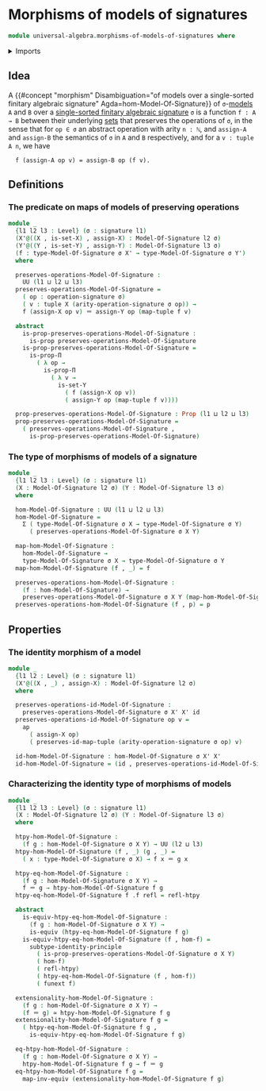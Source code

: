 # Morphisms of models of signatures

```agda
module universal-algebra.morphisms-of-models-of-signatures where
```

<details><summary>Imports</summary>

```agda
open import foundation.action-on-identifications-functions
open import foundation.dependent-pair-types
open import foundation.function-extensionality
open import foundation.fundamental-theorem-of-identity-types
open import foundation.sets
open import foundation.subtype-identity-principle
open import foundation.torsorial-type-families
open import foundation.universe-levels

open import foundation-core.equivalences
open import foundation-core.function-types
open import foundation-core.homotopies
open import foundation-core.identity-types
open import foundation-core.propositions

open import lists.functoriality-tuples
open import lists.tuples

open import universal-algebra.models-of-signatures
open import universal-algebra.signatures
```

</details>

## Idea

A
{{#concept "morphism" Disambiguation="of models over a single-sorted finitary algebraic signature" Agda=hom-Model-Of-Signature}}
of `σ`-[models](universal-algebra.models-of-signatures.md) `A` and `B` over a
[single-sorted finitary algebraic signature](universal-algebra.signatures.md)
`σ` is a function `f : A → B` between their underlying
[sets](foundation-core.sets.md) that preserves the operations of `σ`, in the
sense that for `op ∈ σ` an abstract operation with arity `n : ℕ`, and `assign-A`
and `assign-B` the semantics of `σ` in `A` and `B` respectively, and for a
`v : tuple A n`, we have

```text
  f (assign-A op v) = assign-B op (f v).
```

## Definitions

### The predicate on maps of models of preserving operations

```agda
module _
  {l1 l2 l3 : Level} (σ : signature l1)
  (X'@((X , is-set-X) , assign-X) : Model-Of-Signature l2 σ)
  (Y'@((Y , is-set-Y) , assign-Y) : Model-Of-Signature l3 σ)
  (f : type-Model-Of-Signature σ X' → type-Model-Of-Signature σ Y')
  where

  preserves-operations-Model-Of-Signature :
    UU (l1 ⊔ l2 ⊔ l3)
  preserves-operations-Model-Of-Signature =
    ( op : operation-signature σ)
    ( v : tuple X (arity-operation-signature σ op)) →
    f (assign-X op v) ＝ assign-Y op (map-tuple f v)

  abstract
    is-prop-preserves-operations-Model-Of-Signature :
      is-prop preserves-operations-Model-Of-Signature
    is-prop-preserves-operations-Model-Of-Signature =
      is-prop-Π
        ( λ op →
          is-prop-Π
            ( λ v →
              is-set-Y
                ( f (assign-X op v))
                ( assign-Y op (map-tuple f v))))

  prop-preserves-operations-Model-Of-Signature : Prop (l1 ⊔ l2 ⊔ l3)
  prop-preserves-operations-Model-Of-Signature =
    ( preserves-operations-Model-Of-Signature ,
      is-prop-preserves-operations-Model-Of-Signature)
```

### The type of morphisms of models of a signature

```agda
module _
  {l1 l2 l3 : Level} (σ : signature l1)
  (X : Model-Of-Signature l2 σ) (Y : Model-Of-Signature l3 σ)
  where

  hom-Model-Of-Signature : UU (l1 ⊔ l2 ⊔ l3)
  hom-Model-Of-Signature =
    Σ ( type-Model-Of-Signature σ X → type-Model-Of-Signature σ Y)
      ( preserves-operations-Model-Of-Signature σ X Y)

  map-hom-Model-Of-Signature :
    hom-Model-Of-Signature →
    type-Model-Of-Signature σ X → type-Model-Of-Signature σ Y
  map-hom-Model-Of-Signature (f , _) = f

  preserves-operations-hom-Model-Of-Signature :
    (f : hom-Model-Of-Signature) →
    preserves-operations-Model-Of-Signature σ X Y (map-hom-Model-Of-Signature f)
  preserves-operations-hom-Model-Of-Signature (f , p) = p
```

## Properties

### The identity morphism of a model

```agda
module _
  {l1 l2 : Level} (σ : signature l1)
  (X'@((X , _) , assign-X) : Model-Of-Signature l2 σ)
  where

  preserves-operations-id-Model-Of-Signature :
    preserves-operations-Model-Of-Signature σ X' X' id
  preserves-operations-id-Model-Of-Signature op v =
    ap
      ( assign-X op)
      ( preserves-id-map-tuple (arity-operation-signature σ op) v)

  id-hom-Model-Of-Signature : hom-Model-Of-Signature σ X' X'
  id-hom-Model-Of-Signature = (id , preserves-operations-id-Model-Of-Signature)
```

### Characterizing the identity type of morphisms of models

```agda
module _
  {l1 l2 l3 : Level} (σ : signature l1)
  (X : Model-Of-Signature l2 σ) (Y : Model-Of-Signature l3 σ)
  where

  htpy-hom-Model-Of-Signature :
    (f g : hom-Model-Of-Signature σ X Y) → UU (l2 ⊔ l3)
  htpy-hom-Model-Of-Signature (f , _) (g , _) =
    ( x : type-Model-Of-Signature σ X) → f x ＝ g x

  htpy-eq-hom-Model-Of-Signature :
    (f g : hom-Model-Of-Signature σ X Y) →
    f ＝ g → htpy-hom-Model-Of-Signature f g
  htpy-eq-hom-Model-Of-Signature f .f refl = refl-htpy

  abstract
    is-equiv-htpy-eq-hom-Model-Of-Signature :
      (f g : hom-Model-Of-Signature σ X Y) →
      is-equiv (htpy-eq-hom-Model-Of-Signature f g)
    is-equiv-htpy-eq-hom-Model-Of-Signature (f , hom-f) =
      subtype-identity-principle
        ( is-prop-preserves-operations-Model-Of-Signature σ X Y)
        ( hom-f)
        ( refl-htpy)
        ( htpy-eq-hom-Model-Of-Signature (f , hom-f))
        ( funext f)

  extensionality-hom-Model-Of-Signature :
    (f g : hom-Model-Of-Signature σ X Y) →
    (f ＝ g) ≃ htpy-hom-Model-Of-Signature f g
  extensionality-hom-Model-Of-Signature f g =
    ( htpy-eq-hom-Model-Of-Signature f g ,
      is-equiv-htpy-eq-hom-Model-Of-Signature f g)

  eq-htpy-hom-Model-Of-Signature :
    (f g : hom-Model-Of-Signature σ X Y) →
    htpy-hom-Model-Of-Signature f g → f ＝ g
  eq-htpy-hom-Model-Of-Signature f g =
    map-inv-equiv (extensionality-hom-Model-Of-Signature f g)
```
